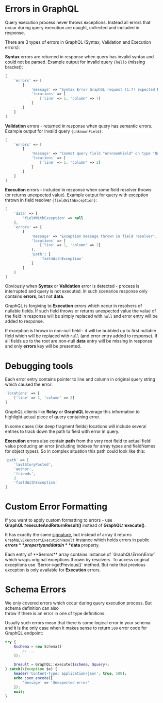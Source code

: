 # Errors in GraphQL

Query execution process never throws exceptions. Instead all errors that occur during query execution
are caught, collected and included in response. 

There are 3 types of errors in GraphQL (Syntax, Validation and Execution errors):

**Syntax** errors are returned in response when query has invalid syntax and could not be parsed.
Example output for invalid query `{hello` (missing bracket):
```php
[
    'errors' => [
        [
            'message' => "Syntax Error GraphQL request (1:7) Expected Name, found <EOF>\n\n1: {hello\n         ^\n",
            'locations' => [
                ['line' => 1, 'column' => 7]
            ]
        ]
    ]
]
```

**Validation** errors - returned in response when query has semantic errors. 
Example output for invalid query `{unknownField}`:
```php
[
    'errors' => [
        [
            'message' => 'Cannot query field "unknownField" on type "Query".',
            'locations' => [
                ['line' => 1, 'column' => 2]
            ]
        ]
    ]
]
```

**Execution** errors - included in response when some field resolver throws 
(or returns unexpected value). Example output for query with exception thrown in 
field resolver `{fieldWithException}`:
```php
[
    'data' => [
        'fieldWithException' => null
    ],
    'errors' => [
        [
            'message' => 'Exception message thrown in field resolver',
            'locations' => [
                ['line' => 1, 'column' => 2]
            ],
            'path': [
                'fieldWithException'
            ]
        ]
    ]
]
```

Obviously when **Syntax** or **Validation** error is detected - process is interrupted and query is not 
executed. In such scenarios response only contains **errors**, but not **data**.

GraphQL is forgiving to **Execution** errors which occur in resolvers of nullable fields. 
If such field throws or returns unexpected value the value of the field in response will be simply 
replaced with `null` and error entry will be added to response.

If exception is thrown in non-null field - it will be bubbled up to first nullable field which will
be replaced with `null` (and error entry added to response). If all fields up to the root are non-null
**data** entry will be missing in response and only **errors** key will be presented.

# Debugging tools

Each error entry contains pointer to line and column in original query string which caused 
the error:
 
```php
'locations' => [
    ['line' => 1, 'column' => 2]
]
```
 
 GraphQL clients like **Relay** or **GraphiQL** leverage this information to highlight 
actual piece of query containing error. 

In some cases (like deep fragment fields) locations will include several entries to track down the 
path to field with error in query.

**Execution** errors also contain **path** from the very root field to actual field value producing 
an error (including indexes for array types and fieldNames for object types). So in complex situation 
this path could look like this:

```php
'path' => [
    'lastStoryPosted',
    'author',
    'friends',
    3
    'fieldWithException'
]
```

# Custom Error Formatting

If you want to apply custom formatting to errors - use **GraphQL::executeAndReturnResult()** instead
of **GraphQL::execute()**.

It has exactly the same [signature](executing-queries/), but instead of array it 
returns `GraphQL\Executor\ExecutionResult` instance which holds errors in public **$errors** 
property and data in **$data** property.

Each entry of **$errors** array contains instance of `GraphQL\Error\Error` which wraps original 
exceptions thrown by resolvers. To access original exceptions use `$error->getPrevious()` method.
But note that previous exception is only available for **Execution** errors.

# Schema Errors
We only covered errors which occur during query execution process. But schema definition can also  
throw if there is an error in one of type definitions.

Usually such errors mean that there is some logical error in your schema and it is the only case 
when it makes sense to return `500` error code for GraphQL endpoint:

```php
try {
    $schema = new Schema([
        // ...
    ]);
    
    $result = GraphQL::execute($schema, $query);
} catch(\Exception $e) {
    header('Content-Type: application/json', true, 500);
    echo json_encode([
        'message' => 'Unexpected error'
    ]);
    exit;
}
```
